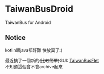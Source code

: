 # TaiwanBusDroid
TaiwanBus for Android
## Notice
kotlin跟java都好難 快放棄了:(

最近搞了一個新的~~(比較簡單)~~GUI: [TaiwanBusFlet](https://github.com/AvianJay/TaiwanBusFlet)<br>
不知道這個會不會archive起來